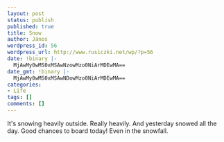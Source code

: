 ```yaml
---
layout: post
status: publish
published: true
title: Snow
author: János
wordpress_id: 56
wordpress_url: http://www.rusiczki.net/wp/?p=56
date: !binary |-
  MjAwMy0wMS0xMSAwNzowMzo0NiArMDEwMA==
date_gmt: !binary |-
  MjAwMy0wMS0xMSAwNDowMzo0NiArMDEwMA==
categories:
- Life
tags: []
comments: []
---
```

<p>It's snowing heavily outside. Really heavily. And yesterday snowed all the day. Good chances to board today! Even in the snowfall.</p>
